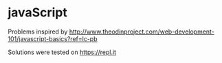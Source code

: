 # javaScript
Problems inspired by 
http://www.theodinproject.com/web-development-101/javascript-basics?ref=lc-pb

Solutions were tested on https://repl.it
